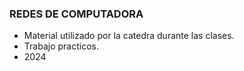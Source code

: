 ### REDES DE COMPUTADORA

* Material utilizado por la catedra durante las clases.
* Trabajo practicos.
* 2024
